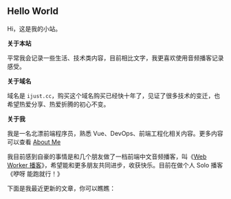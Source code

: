 ## Hello World

Hi，这是我的小站。

**关于本站**

平常我会记录一些生活、技术类内容，目前相比文字，我更喜欢使用音频播客记录感受。

**关于域名**

域名是 `ijust.cc`，购买这个域名购买已经快十年了，见证了很多技术的变迁，也希望热爱分享、热爱折腾的初心不变。

**关于我**

我是一名北漂前端程序员，熟悉 Vue、DevOps、前端工程化相关内容。更多内容可以查看 [About Me](/about)

我目前感到自豪的事情是和几个朋友做了一档前端中文音频播客，叫《[Web Worker 播客](https://webworker.tech)》，希望能和更多朋友共同进步，收获快乐。目前在做个人 Solo 播客《咿呀 能跑就行！》

下面是我最近更新的文章，你可以瞧瞧：
